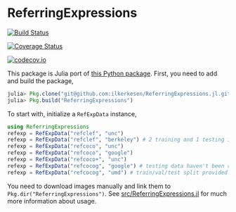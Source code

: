 # ReferringExpressions

[![Build Status](https://travis-ci.org/ilkerkesen/ReferringExpressions.jl.svg?branch=master)](https://travis-ci.org/ilkerkesen/ReferringExpressions.jl)

[![Coverage Status](https://coveralls.io/repos/ilkerkesen/ReferringExpressions.jl/badge.svg?branch=master&service=github)](https://coveralls.io/github/ilkerkesen/ReferringExpressions.jl?branch=master)

[![codecov.io](http://codecov.io/github/ilkerkesen/ReferringExpressions.jl/coverage.svg?branch=master)](http://codecov.io/github/ilkerkesen/ReferringExpressions.jl?branch=master)

This package is Julia port of [this Python package](https://github.com/lichengunc/refer). First, you need to add and build the package,

```julia
julia> Pkg.clone("git@github.com:ilkerkesen/ReferringExpressions.jl.git")
julia> Pkg.build("ReferringExpressions")
```

To start with, initialize a ```RefExpData``` instance,

```julia
using ReferringExpressions
refexp = RefExpData("refclef", "unc")
refexp = RefExpData("refclef", "berkeley") # 2 training and 1 testing images missed
refexp = RefExpData("refcoco", "unc")
refexp = RefExpData("refcoco", "google")
refexp = RefExpData("refcoco+", "unc")
refexp = RefExpData("refcocog", "google") # testing data haven't been released yet
refexp = RefExpData("refcocog", "umd") # train/val/test split provided by UMD
```

You need to download images manually and link them to ```Pkg.dir("ReferringExpressions")```. See [src/ReferringExpressions.jl](src/ReferringExpressions.jl) for much more information about usage.
